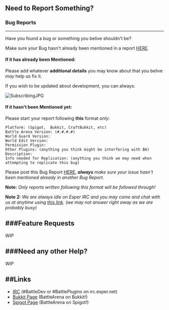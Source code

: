 ## Need to Report Something?

### Bug Reports
------------
Have you found a bug or something you belive shouldn't be?

Make sure your Bug hasn't already been mentioned in a report [HERE](https://github.com/BattlePluginsDev/BattleArena/issues/).

#### If it has already been Mentioned:

Please add whatever **additional details** you may know about that you belive *may* help us fix it.

If you wish to be updated about development, you can always:

![SubscribingJPG](http://i.imgur.com/4UGlfAV.png "Subscribing to Report")

#### If it hasn't been Mentioned yet:

Please start your report following **this** format *only*:

```
Platform: (Spigot,  Bukkit, CraftBukkit, etc)
Battle Arena Version: (#.#.#.#)
World Guard Version:
World Edit Version:
Permission Plugin:
Other Plugins: (anything you think might be interfering with BA)
Description:
Info needed for Replication: (anything you think we may need when attempting to replicate this bug)
```

Please post this Bug Report [HERE](https://github.com/BattlePluginsDev/BattleArena/issues/new), _**always** make sure your issue hasn't been mentioned already in another Bug Report_.

**Note:** _Only reports written following this format will be followed through!_

**Note 2:** _We are always idle on Esper IRC and you may come and chat with us at anytime using [this link](http://irc.battleplugins.org/Git). (we may not answer right away as we are probably busy)_

###Feature Requests
------------

*WIP*

###Need any other Help?
------------

*WIP*

##Links
------------
* [IRC](http://irc.battleplugins.org/Git) (#BattleDev or #BattlePlugins on irc.esper.net)
* [Bukkit Page](http://dev.bukkit.org/bukkit-plugins/battlearena2/) (BattleArena on Bukkit!)
* [Spigot Page](http://spigotmc.org/resources/battle-arena.2164/) (BattleArena on Spigot!)
